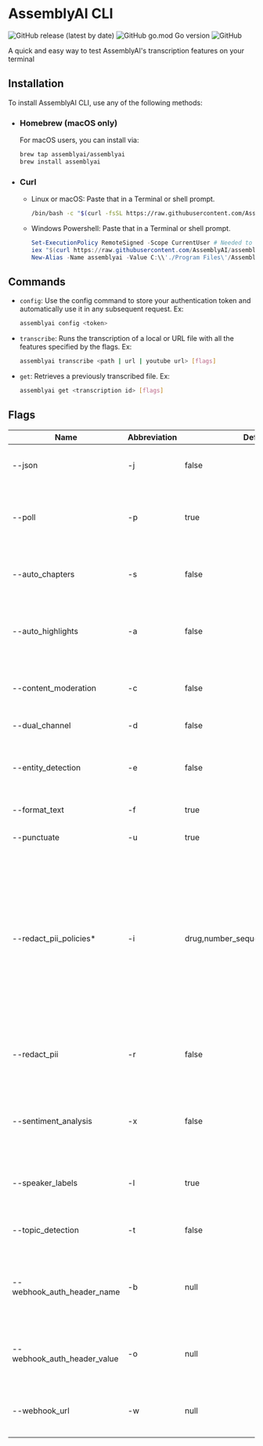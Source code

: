 # AssemblyAI CLI

![GitHub release (latest by date)](https://img.shields.io/github/v/release/assemblyai/assemblyai-cli) ![GitHub go.mod Go version](https://img.shields.io/github/go-mod/go-version/assemblyai/assemblyai-cli) ![GitHub](https://img.shields.io/github/license/assemblyai/assemblyai-cli)

A quick and easy way to test AssemblyAI's transcription features on your terminal

## Installation

To install AssemblyAI CLI, use any of the following methods:

- ### Homebrew (macOS only)

  For macOS users, you can install via:

    ``` bash
    brew tap assemblyai/assemblyai
    brew install assemblyai
    ```

- ### Curl
  
  - Linux or macOS:
    Paste that in a Terminal or shell prompt.

      ``` bash
      /bin/bash -c "$(curl -fsSL https://raw.githubusercontent.com/AssemblyAI/assemblyai-cli/main/install.sh)"
      ```

  - Windows Powershell:
    Paste that in a Terminal or shell prompt.

      ``` PowerShell
      Set-ExecutionPolicy RemoteSigned -Scope CurrentUser # Needed to run a remote script the first time
      iex "$(curl https://raw.githubusercontent.com/AssemblyAI/assemblyai-cli/main/install.ps1)"
      New-Alias -Name assemblyai -Value C:\\'./Program Files\'/AssemblyAI/assemblyai.exe # Needed to add the alias of the command, skip if already added
      ```

## Commands

- `config`: Use the config command to store your authentication token and automatically use it in any subsequent request.
Ex:

  ``` bash
  assemblyai config <token>
  ```

- `transcribe`: Runs the transcription of a local or URL file with all the features specified by the flags.
  Ex:

  ``` bash
  assemblyai transcribe <path | url | youtube url> [flags]
  ```

- `get`: Retrieves a previously transcribed file.
  Ex:

  ``` bash
  assemblyai get <transcription id> [flags]
  ```

## Flags

| Name | Abbreviation | Default | Description |
 |--|--|--|--|
|--json|-j|false|If true, the CLI will output the JSON. |
|--poll|-p|true|The CLI will poll the transcription every 3 seconds until it's complete.|
|--auto_chapters|-s|false|A "summary over time" for the audio file transcribed.|
|--auto_highlights|-a|false|Automatically detect important phrases and words in the text.|
|--content_moderation|-c|false|Detect if sensitive content is spoken in the file.|
|--dual_channel|-d|false|Enable dual channel|
|--entity_detection|-e|false|Identify a wide range of entities that are spoken in the audio file.|
|--format_text|-f|true|Enable text formatting|
|--punctuate|-u|true|Enable automatic punctuation|
|--redact_pii_policies*|-i|drug,number_sequence,person_name*|The list of PII policies to redact (source), comma-separated. Required if the redact_pii flag is true, with the default value including drugs, number sequences, and person names. |
|--redact_pii|-r|false|Remove personally identifiable information from the transcription.|
|--sentiment_analysis|-x|false|Detect the sentiment of each sentence of speech spoken in the file.|
|--speaker_labels|-l|true|Automatically detect the number of speakers in the file.|
|--topic_detection|-t|false|Label the topics that are spoken in the file.|
|--webhook_auth_header_name|-b|null|Containing the header's name which will be inserted into the webhook request|
|--webhook_auth_header_value|-o|null|The value of the header that will be inserted into the webhook request.|
|--webhook_url|-w|null|Receive a webhook once your transcript is complete.|
